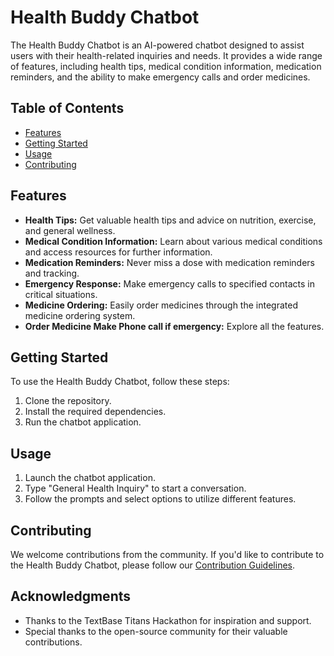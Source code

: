 # Health Buddy Chatbot
The Health Buddy Chatbot is an AI-powered chatbot designed to assist users with their health-related inquiries and needs. It provides a wide range of features, including health tips, medical condition information, medication reminders, and the ability to make emergency calls and order medicines.

## Table of Contents

- [Features](#features)
- [Getting Started](#getting-started)
- [Usage](#usage)
- [Contributing](#contributing)

## Features

- **Health Tips:** Get valuable health tips and advice on nutrition, exercise, and general wellness.
- **Medical Condition Information:** Learn about various medical conditions and access resources for further information.
- **Medication Reminders:** Never miss a dose with medication reminders and tracking.
- **Emergency Response:** Make emergency calls to specified contacts in critical situations.
- **Medicine Ordering:** Easily order medicines through the integrated medicine ordering system.
- **Order Medicine Make Phone call if emergency:** Explore all the features.

## Getting Started

To use the Health Buddy Chatbot, follow these steps:

1. Clone the repository.
2. Install the required dependencies.
3. Run the chatbot application.

## Usage

1. Launch the chatbot application.
2. Type "General Health Inquiry" to start a conversation.
3. Follow the prompts and select options to utilize different features.

## Contributing

We welcome contributions from the community. If you'd like to contribute to the Health Buddy Chatbot, please follow our [Contribution Guidelines](MYREADME.md).

## Acknowledgments

- Thanks to the TextBase Titans Hackathon for inspiration and support.
- Special thanks to the open-source community for their valuable contributions.
